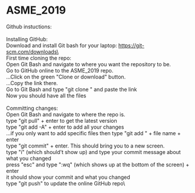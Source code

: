 # ASME_2019

Github instuctions:\
\
Installing GitHub:\
Download and install Git bash for your laptop: https://git-scm.com/downloads\
\
First time cloning the repo:\
Open Git Bash and navigate to where you want the repository to be.\
Go to GitHub online to the ASME_2019 repo. \
...Click on the green "Clone or download" button.\
...Copy the link there. \
Go to Git Bash and type "git clone " and paste the link\
Now you should have all the files\
\
Committing changes:\
Open Git Bash and navigate to where the repo is.\
type "git pull" + enter to get the latest version\
type "git add -A" + enter to add all your changes\
...if you only want to add specific files then type "git add " + file name + enter\
type "git commit" + enter. This should bring you to a new screen.\
type "i" (which should't show up) and type your commit message about what you changed\
press "esc" and type ":wq" (which shows up at the bottom of the screen) + enter\
it should show your commit and what you changed\
type "git push" to update the online GitHub repo\



